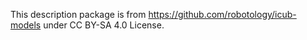 This description package is from https://github.com/robotology/icub-models under CC BY-SA 4.0 License.
